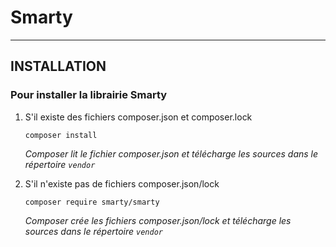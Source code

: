 Smarty
=============

----------
INSTALLATION
-------

### Pour installer la librairie Smarty ###

 1. S'il existe des fichiers composer.json et composer.lock

	```composer install```

	*Composer lit le fichier composer.json et télécharge les sources dans le répertoire ``vendor``*

2. S'il n'existe pas de fichiers composer.json/lock

	```composer require smarty/smarty```

	*Composer crée les fichiers composer.json/lock et télécharge les sources dans le répertoire ``vendor``*